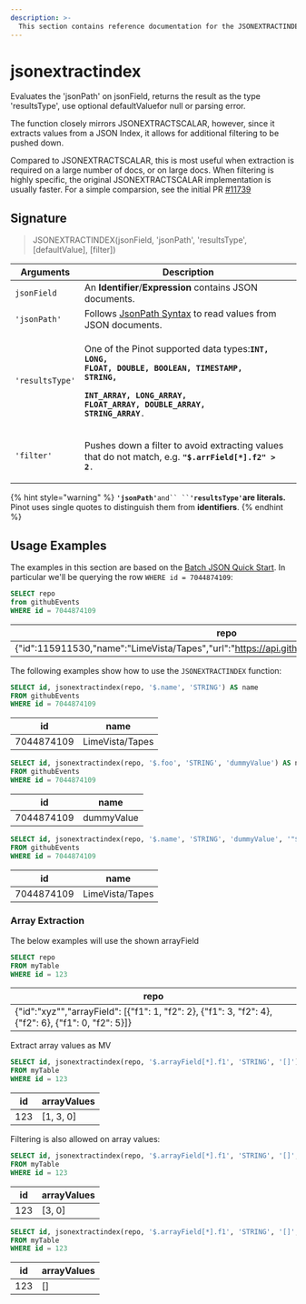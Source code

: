 ```yaml
---
description: >-
  This section contains reference documentation for the JSONEXTRACTINDEX function. 
---
```


# jsonextractindex

Evaluates the 'jsonPath' on jsonField, returns the result as the type 'resultsType', use optional defaultValuefor null or parsing error.

The function closely mirrors JSONEXTRACTSCALAR, however, since it extracts values from a JSON Index, it allows for additional filtering to be pushed down. 

Compared to JSONEXTRACTSCALAR, this is most useful when extraction is required on a large number of docs, or on large docs. When filtering is highly specific, the original JSONEXTRACTSCALAR implementation is usually faster. For a simple comparsion, see the initial PR [#11739](https://github.com/apache/pinot/pull/11739)

## Signature

> JSONEXTRACTINDEX(jsonField, 'jsonPath', 'resultsType', \[defaultValue], \[filter])

| Arguments        | Description                                                                                                                                                                                                                                       |
| ---------------- | ------------------------------------------------------------------------------------------------------------------------------------------------------------------------------------------------------------------------------------------------- |
| `jsonField`      | An **Identifier**/**Expression** contains JSON documents.                                                                                                                                                                                         |
| `'jsonPath'`     | Follows [JsonPath Syntax](https://goessner.net/articles/JsonPath/) to read values from JSON documents.                                                                                                                                            |
| `'resultsType'` | <p>One of the Pinot supported data types:<strong><code>INT, LONG, FLOAT, DOUBLE, BOOLEAN, TIMESTAMP, STRING,</code></strong></p><p><strong><code>INT_ARRAY, LONG_ARRAY, FLOAT_ARRAY, DOUBLE_ARRAY, STRING_ARRAY</code></strong><code>.</code></p> |
| `'filter'` | <p>Pushes down a filter to avoid extracting values that do not match, e.g. <strong><code>"$.arrField[*].f2" > 2</code></strong><code>.</code></p> |

{% hint style="warning" %}
**`'jsonPath'`**` and`` `` `**`'resultsType'`are literals.** Pinot uses single quotes to distinguish them from **identifiers**.
{% endhint %}

## Usage Examples

The examples in this section are based on the [Batch JSON Quick Start](../../basics/getting-started/quick-start.md#batch-json). In particular we'll be querying the row `WHERE id = 7044874109`:

```sql
SELECT repo
from githubEvents 
WHERE id = 7044874109
```

| repo                                                                                           |
| ---------------------------------------------------------------------------------------------- |
| {"id":115911530,"name":"LimeVista/Tapes","url":"https://api.github.com/repos/LimeVista/Tapes"} |

The following examples show how to use the `JSONEXTRACTINDEX` function:

```sql
SELECT id, jsonextractindex(repo, '$.name', 'STRING') AS name
FROM githubEvents 
WHERE id = 7044874109
```

| id         | name            |
| ---------- | --------------- |
| 7044874109 | LimeVista/Tapes |


```sql
SELECT id, jsonextractindex(repo, '$.foo', 'STRING', 'dummyValue') AS name
FROM githubEvents 
WHERE id = 7044874109
```

| id         | name       |
| ---------- | ---------- |
| 7044874109 | dummyValue |

```sql
SELECT id, jsonextractindex(repo, '$.name', 'STRING', 'dummyValue', '"$.id" < 10') AS name
FROM githubEvents 
WHERE id = 7044874109
```

| id         | name            |
| ---------- | --------------- |
| 7044874109 | LimeVista/Tapes |


### Array Extraction

The below examples will use the shown arrayField

```sql
SELECT repo
FROM myTable 
WHERE id = 123
```

| repo                                                                                                |
| --------------------------------------------------------------------------------------------------- |
| {"id":"xyz"","arrayField": [{"f1": 1, "f2": 2}, {"f1": 3, "f2": 4}, {"f2": 6}, {"f1": 0, "f2": 5}]} |

Extract array values as MV 
```sql
SELECT id, jsonextractindex(repo, '$.arrayField[*].f1', 'STRING', '[]') AS arrayValues
FROM myTable 
WHERE id = 123
```

| id         | arrayValues     |
| ---------- | --------------- |
| 123        | [1, 3, 0]       |

Filtering is also allowed on array values:

```sql
SELECT id, jsonextractindex(repo, '$.arrayField[*].f1', 'STRING', '[]', '"$.arrField[*].f2" > 2') AS arrayValues
FROM myTable 
WHERE id = 123
```

| id         | arrayValues     |
| ---------- | --------------- |
| 123        | [3, 0]          |

```sql
SELECT id, jsonextractindex(repo, '$.arrayField[*].f1', 'STRING', '[]', '"$.arrField[*].nonExistant" > 99999') AS arrayValues
FROM myTable 
WHERE id = 123
```

| id         | arrayValues     |
| ---------- | --------------- |
| 123        | []              |
